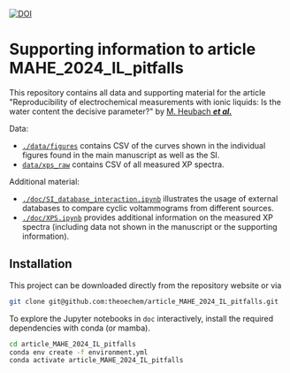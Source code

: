 [![DOI](https://zenodo.org/badge/836711448.svg)](https://zenodo.org/doi/10.5281/zenodo.13166647)

# Supporting information to article MAHE_2024_IL_pitfalls

This repository contains all data and supporting material for the article
"Reproducibility of electrochemical measurements with ionic liquids: Is the water content the decisive parameter?" by
[M. Heubach ***et al.***](https://chemrxiv.org/engage/chemrxiv/article-details/6635102c21291e5d1d5c7a2d)

Data:

* [`./data/figures`](./data/figures) contains CSV of the curves shown in the individual figures found in the main manuscript as well as the SI.
* [`data/xps_raw`](data/xps_raw) contains CSV of all measured XP spectra.

Additional material:

* [`./doc/SI_database_interaction.ipynb`](./doc/SI_database_interaction.ipynb) illustrates the usage of external databases to compare cyclic voltammograms from different sources.
* [`./doc/XPS.ipynb`](./doc/XPS.ipynb) provides additional information on the measured XP spectra (including data not shown in the manuscript or the supporting information).

## Installation

This project can be downloaded directly from the repository website or via

```sh .noeval
git clone git@github.com:theoechem/article_MAHE_2024_IL_pitfalls.git
```

To explore the Jupyter notebooks in `doc` interactively, install the required dependencies with conda (or mamba).

```sh .noeval
cd article_MAHE_2024_IL_pitfalls
conda env create -f environment.yml
conda activate article_MAHE_2024_IL_pitfalls
```
